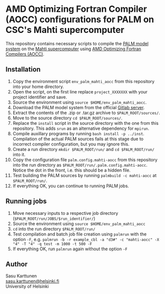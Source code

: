# AMD Optimizing Fortran Compiler (AOCC) configurations for PALM on CSC's Mahti supercomputer

This repository contains necessary scripts to compile the [PALM model system](https://palm.muk.uni-hannover.de/) on the [Mahti supercomputer](https://docs.csc.fi/computing/systems-mahti/) using [AMD Optimizing Fortran Compilers (AOCC)](https://www.amd.com/en/developer/aocc.html).

## Installation
1. Copy the environment script `env_palm_mahti_aocc` from this repository into your home directory.
2. Open the script, on the first line replace `project_XXXXXXX` with your project identifier and save.
3. Source the environment using `source $HOME/env_palm_mahti_aocc`.
4. Download the PALM model system from the official [Gitlab server](https://gitlab.palm-model.org/releases/palm_model_system/-/releases).
5. Extract the contents of the .zip or .tar.gz archive to `$PALM_ROOT/sources/`.
6. Move to the source directory `cd $PALM_ROOT/sources/`.
7. Replace the `install` script in the source directory with the one from this repository. This adds `srun` as an alternative dependency for `mpirun`.
8. Compile auxillary programs by running `bash install -p ../inst`. Compilation of the actual PALM sources fails at this stage due to incorrect compiler configuration, but you may ignore this.
9. Create a run directory `mkdir $PALM_ROOT/run/` and `cd $PALM_ROOT/run/` into it.
10. Copy the configuration file `palm.config.mahti-aocc` from this repository into the run directory as `$PALM_ROOT/run/.palm.config.mahti-aocc`. Notice the dot in the front, i.e. this should be a hidden file.
11. Test building the PALM sources by running  `palmbuild -c mahti-aocc` at `$PALM_ROOT/run/`.
12. If everything OK, you can continue to running PALM jobs.

## Running jobs

1. Move necessary inputs to a respective job directory (`$PALM_ROOT/run/JOBS/$run_identifier/`)
2. Source the environment using `source $HOME/env_palm_mahti_aocc`
4. `cd` into the run directory `$PALM_ROOT/run/`
5. Test compilation and batch job file creation using `palmrun` with the option `-F`, e.g. `palmrun -b -r example_cbl -a "d3#" -c "mahti-aocc" -X "4" -T "4" -q test -m 1000 -t 500 -F`
5. If everything OK, run `palmrun` again without the option `-F`

## Author
Sasu Karttunen \
<sasu.karttunen@helsinki.fi> \
University of Helsinki
